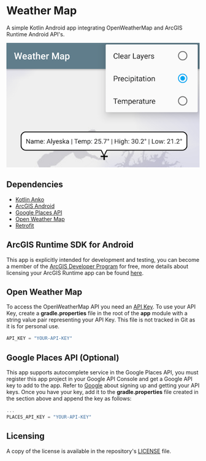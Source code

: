# Weather Map
A simple Kotlin Android app integrating OpenWeatherMap and ArcGIS Runtime Android API's.

![weather-app](weather-app.png)

## Dependencies
- [Kotlin Anko](https://github.com/Kotlin/anko)
- [ArcGIS Android](https://developers.arcgis.com/android/)
- [Google Places API](https://developers.google.com/places/android-api/start)
- [Open Weather Map](https://openweathermap.org/)
- [Retrofit](http://square.github.io/retrofit/)

## ArcGIS Runtime SDK for Android
This app is explicitly intended for development and testing, you can become a member of the [ArcGIS Developer Program](https://developers.arcgis.com/pricing/) for free, more details about licensing your ArcGIS Runtime app can be found [here](https://developers.arcgis.com/arcgis-runtime/licensing/).

## Open Weather Map
To access the OpenWeatherMap API you need an [API Key](http://openweathermap.org/appid).  To use your API Key, create a **gradle.properties** file in the root of the **app** module with a string value pair representing your API Key.  This file is not tracked in Git as it is for personal use.

```groovy
API_KEY = "YOUR-API-KEY"
```

## Google Places API (Optional)
This app supports autocomplete service in the Google Places API, you must register this app project in your Google API Console and get a Google API key to add to the app. Refer to [Google](https://developers.google.com/places/android-api/signup) about signing up and getting your API keys.  Once you have your key, add it to the **gradle.properties** file created in the section above and append the key as follows:

```groovy
...
PLACES_API_KEY = "YOUR-API-KEY"
```

## Licensing
A copy of the license is available in the repository's [LICENSE](LICENSE) file.
